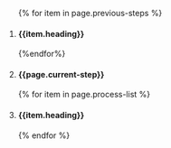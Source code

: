 <ol class="usa-process-list">
  {% for item in page.previous-steps %}
    <li class="usa-process-list__item previous__step">
      <h4 class="usa-process-list__heading">{{item.heading}}</h4>
    </li>
  {%endfor%}
  <li class="usa-process-list__item current__step">
    <h4 class="usa-process-list__heading">{{page.current-step}}</h4>
  </li>
  {% for item in page.process-list %}
  <li class="usa-process-list__item">
    <h4 class="usa-process-list__heading">{{item.heading}}</h4>
  </li>
  {% endfor %}
</ol>